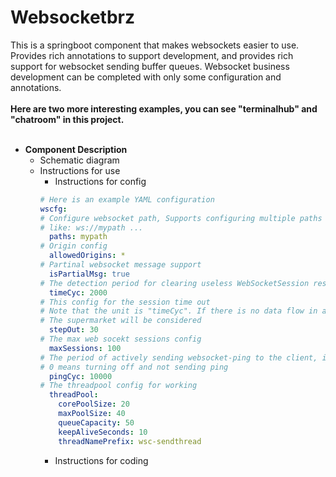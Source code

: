 # Websocketbrz
This is a springboot component that makes websockets easier to use. <br>
Provides rich annotations to support development, and provides rich support for websocket sending buffer queues. Websocket business development can be completed with only some configuration and annotations.<br><br>
__Here are two more interesting examples, you can see "terminalhub" and "chatroom" in this project.__<br><br>
- __Component Description__
  - Schematic diagram
  - Instructions for use
    - Instructions for config
    ```yml
    # Here is an example YAML configuration
    wscfg:
    # Configure websocket path, Supports configuring multiple paths "," intervals.
    # like: ws://mypath ...
      paths: mypath
    # Origin config
      allowedOrigins: *
    # Partinal websocket message support
      isPartialMsg: true
    # The detection period for clearing useless WebSocketSession responses, in milliseconds
      timeCyc: 2000
    # This config for the session time out
    # Note that the unit is "timeCyc". If there is no data flow in a certain period
    # The supermarket will be considered
      stepOut: 30
    # The max web socekt sessions config
      maxSessions: 100
    # The period of actively sending websocket-ping to the client, in milliseconds
    # 0 means turning off and not sending ping
      pingCyc: 10000
    # The threadpool config for working
      threadPool:
        corePoolSize: 20
        maxPoolSize: 40
        queueCapacity: 50
        keepAliveSeconds: 10
        threadNamePrefix: wsc-sendthread
    ```
    - Instructions for coding
    ```java

    ```
